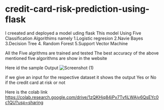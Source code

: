 # credit-card-risk-prediction-using-flask
I creeated and deployed a model uding flask
This model Using Five Classification Algorithims namely
1.Logistic regresion 
2.Navie Bayes
3.Decision Tree
4. Random Forest
5.Support Vector Machine

All the Five algrithms are trained and tested
The best accuracy of the above mentioned five algorithms are show in the website 

Here id the sample Output
![Screenshot (1)](https://user-images.githubusercontent.com/94166506/177485202-3b7df008-acec-4b23-965c-837386ae5298.png)

if we give an input for the respective dataset it shows the output Yes or No if the credit card at risk or not


Here is the colab link
https://colab.research.google.com/drive/1zQKHjq84iPv7TvfiLWAjv6QsEYc0c1QU?usp=sharing
